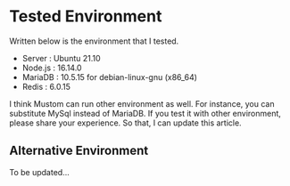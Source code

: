 # Tested Environment

Written below is the environment that I tested.



* Server : Ubuntu 21.10
* Node.js : 16.14.0
* MariaDB : 10.5.15 for debian-linux-gnu (x86\_64)
* Redis : 6.0.15

I think Mustom can run other environment as well. For instance, you can substitute MySql instead of MariaDB. If you test it with other environment, please share your experience. So that, I can update this article.



## Alternative Environment

To be updated...






